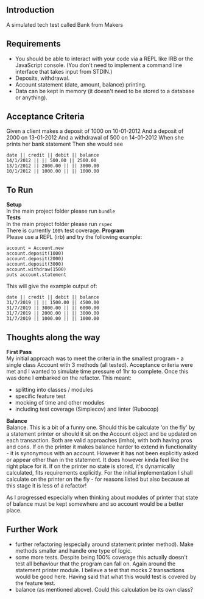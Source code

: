 Introduction
---
A simulated tech test called Bank from Makers

Requirements
--
- You should be able to interact with your code via a REPL like IRB or the JavaScript console. (You don't need to implement a command line interface that takes input from STDIN.)
- Deposits, withdrawal.
- Account statement (date, amount, balance) printing.
- Data can be kept in memory (it doesn't need to be stored to a database or anything).


Acceptance Criteria
---
Given a client makes a deposit of 1000 on 10-01-2012
And a deposit of 2000 on 13-01-2012
And a withdrawal of 500 on 14-01-2012
When she prints her bank statement
Then she would see
```
date || credit || debit || balance
14/1/2012 || || 500.00 || 2500.00
13/1/2012 || 2000.00 || || 3000.00
10/1/2012 || 1000.00 || || 1000.00
```
To Run
--
**Setup**  
In the main project folder please run `bundle`  
**Tests**  
In the main project folder please run `rspec`  
There is currently `100%` test coverage.
**Program**  
Please use a REPL (irb) and try the following example:
```
account = Account.new
account.deposit(1000)
account.deposit(2000)
account.deposit(3000)
account.withdraw(1500)
puts account.statement
```

This will give the example output of:
```
date || credit || debit || balance
31/7/2019 || || 1500.00 || 4500.00
31/7/2019 || 3000.00 || || 6000.00
31/7/2019 || 2000.00 || || 3000.00
31/7/2019 || 1000.00 || || 1000.00
```


Thoughts along the way
---
**First Pass**  
My initial approach was to meet the criteria in the smallest program - a single class Account with 3 methods (all tested).
Acceptance criteria were met and I wanted to simulate time pressure of 1hr to complete.
Once this was done I embarked on the refactor. This meant:
- splitting into classes / modules
- specific feature test
- mocking of time and other modules
- including test coverage (Simplecov) and linter (Rubocop)

**Balance**  
Balance. This is a bit of a funny one. Should this be calculate 'on the fly' by a statement printer or should it sit on the Account object and be updated on each transaction.
Both are valid approaches (imho), with both having pros and cons.
If on the printer it makes balance harder to extend in functionality - it is synonymous with an account. However it has not been explicitly asked or appear other than in the statement. It does however kinda feel like the right place for it.
If on the printer no state is stored, it's dynamically calculated, fits requirements explicitly.
For the initial implementation I shall calculate on the printer on the fly - for reasons listed but also because at this stage it is less of a refactor!

As I progressed especially when thinking about modules of printer that state of balance must be kept somewhere and so account would be a better place.

Further Work
---
- further refactoring (especially around statement printer method). Make methods smaller and handle one type of logic.
- some more tests. Despite being 100% coverage this actually doesn't test all behaviour that the program can fall on. Again around the statement printer module. I believe a test that mocks 2 transactions would be good here. Having said that what this would test is covered by the feature test.
- balance (as mentioned above). Could this calculation be its own class?

